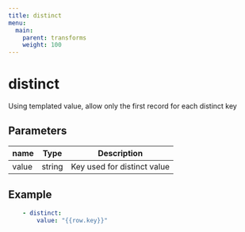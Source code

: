 ```yaml
---
title: distinct
menu:
  main:
    parent: transforms
    weight: 100
---
```



# distinct
Using templated value, allow only the first record for each distinct key

## Parameters

| name | Type | Description |
| --- | --- | --- |
| value | string | Key used for distinct value |

## Example

```yaml
    - distinct:
        value: "{{row.key}}"
```
